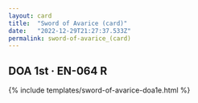 ```yaml
---
layout: card
title:  "Sword of Avarice (card)"
date:   "2022-12-29T21:27:37.533Z"
permalink: sword-of-avarice_(card)
---
```


## DOA 1st &middot; EN-064 R

{% include templates/sword-of-avarice-doa1e.html %}
